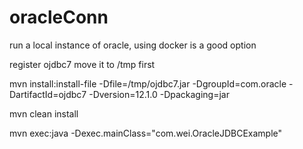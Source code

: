# oracleConn

run a local instance of oracle, using docker is a good option

register ojdbc7
move it to /tmp first

mvn install:install-file -Dfile=/tmp/ojdbc7.jar -DgroupId=com.oracle -DartifactId=ojdbc7 -Dversion=12.1.0 -Dpackaging=jar

mvn clean install

mvn exec:java -Dexec.mainClass="com.wei.OracleJDBCExample"
